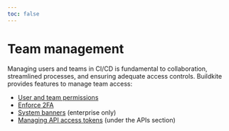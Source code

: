 ```yaml
---
toc: false
---
```


# Team management

Managing users and teams in CI/CD is fundamental to collaboration, streamlined processes, and ensuring adequate access controls. Buildkite provides features to manage team access:

- [User and team permissions](/docs/team-management/permissions)
- [Enforce 2FA](/docs/team-management/enforce-2fa)
- [System banners](/docs/team-management/system-banners) (enterprise only)
- [Managing API access tokens](/docs/apis/managing-api-tokens) (under the APIs section)
